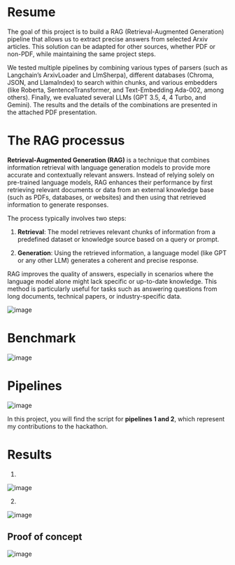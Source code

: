 # Resume
The goal of this project is to build a RAG (Retrieval-Augmented Generation) pipeline that allows us to extract precise answers from selected Arxiv articles. 
This solution can be adapted for other sources, whether PDF or non-PDF, while maintaining the same project steps.

We tested multiple pipelines by combining various types of parsers (such as Langchain’s ArxivLoader and LlmSherpa), different databases (Chroma, JSON, and LlamaIndex) to search within chunks, and various embedders (like Roberta, SentenceTransformer, and Text-Embedding Ada-002, among others). 
Finally, we evaluated several LLMs (GPT 3.5, 4, 4 Turbo, and Gemini). The results and the details of the combinations are presented in the attached PDF presentation.

# The RAG processus


**Retrieval-Augmented Generation (RAG)** is a technique that combines information retrieval with language generation models to provide more accurate and contextually relevant answers. Instead of relying solely on pre-trained language models, RAG enhances their performance by first retrieving relevant documents or data from an external knowledge base (such as PDFs, databases, or websites) and then using that retrieved information to generate responses.

The process typically involves two steps:

1. **Retrieval**: The model retrieves relevant chunks of information from a predefined dataset or knowledge source based on a query or prompt.
  
2. **Generation**: Using the retrieved information, a language model (like GPT or any other LLM) generates a coherent and precise response.

RAG improves the quality of answers, especially in scenarios where the language model alone might lack specific or up-to-date knowledge. This method is particularly useful for tasks such as answering questions from long documents, technical papers, or industry-specific data.

![image](https://github.com/user-attachments/assets/8b2c3fbd-0d78-4849-a647-cc85e80cd540)

# Benchmark

![image](https://github.com/user-attachments/assets/9be034a9-b7d3-4bf5-962d-b1fc89f6ef16)

# Pipelines 

![image](https://github.com/user-attachments/assets/bc40e45e-30d1-4974-91af-d5ce1d294506)

In this project, you will find the script for **pipelines 1 and 2**, which represent my contributions to the hackathon.

# Results
1. 
![image](https://github.com/user-attachments/assets/fbd8624f-a32f-431c-9e3d-8b57735de3e3)

2.
![image](https://github.com/user-attachments/assets/7343521b-ec06-4499-853a-0ee274f1c44f)

## Proof of concept
![image](https://github.com/user-attachments/assets/2f137408-977f-414f-98d8-35b8e9ffe792)











